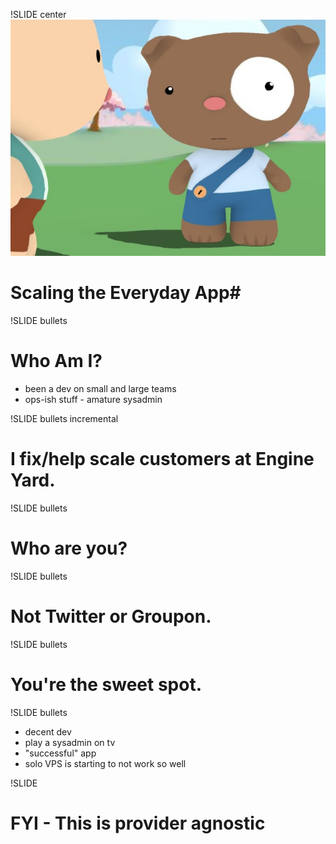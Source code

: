 !SLIDE center
![web scale](webscale.jpg)
#  Scaling the Everyday App#

!SLIDE bullets
# Who Am I? #
* been a dev on small and large teams
* ops-ish stuff - amature sysadmin

!SLIDE bullets incremental
# I fix/help scale customers at Engine Yard.

!SLIDE bullets

# Who are you? #

!SLIDE bullets
# Not Twitter or Groupon.

!SLIDE bullets
# You're the sweet spot.

!SLIDE bullets
* decent dev
* play a sysadmin on tv
* "successful" app
* solo VPS is starting to not work so well

!SLIDE

# FYI -  This is provider agnostic #